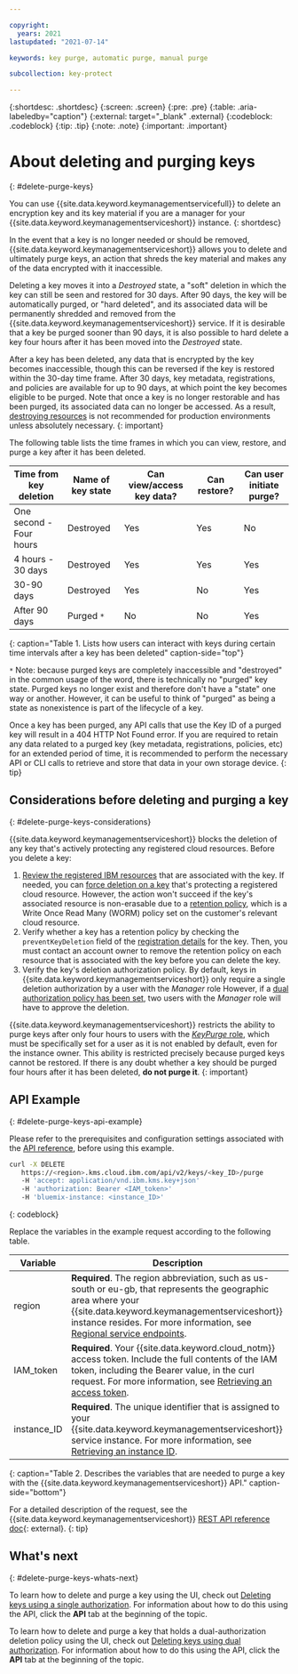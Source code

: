 ```yaml
---

copyright:
  years: 2021
lastupdated: "2021-07-14"

keywords: key purge, automatic purge, manual purge

subcollection: key-protect

---
```


{:shortdesc: .shortdesc}
{:screen: .screen}
{:pre: .pre}
{:table: .aria-labeledby="caption"}
{:external: target="_blank" .external}
{:codeblock: .codeblock}
{:tip: .tip}
{:note: .note}
{:important: .important}

# About deleting and purging keys
{: #delete-purge-keys}

You can use {{site.data.keyword.keymanagementservicefull}} to delete an encryption key and its key material if you are a manager for your {{site.data.keyword.keymanagementserviceshort}} instance.
{: shortdesc}

In the event that a key is no longer needed or should be removed, {{site.data.keyword.keymanagementserviceshort}} allows you to delete and ultimately purge keys, an action that shreds the key material and makes any of the data encrypted with it inaccessible.

Deleting a key moves it into a _Destroyed_ state, a "soft" deletion in which the key can still be seen and restored for 30 days. After 90 days, the key will be automatically purged, or "hard deleted", and its associated data will be permanently shredded and removed from the {{site.data.keyword.keymanagementserviceshort}} service. If it is desirable that a key be purged sooner than 90 days, it is also possible to hard delete a key four hours after it has been moved into the _Destroyed_ state.

After a key has been deleted, any data that is encrypted by the key becomes inaccessible, though this can be reversed if the key is restored within the 30-day time frame. After 30 days, key metadata, registrations, and policies are available for up to 90 days, at which point the key becomes eligible to be purged. Note that once a key is no longer restorable and has been purged, its associated data can no longer be accessed. As a result, [destroying resources](/docs/key-protect?topic=key-protect-security-and-compliance#data-deletion) is not recommended for production environments unless absolutely necessary.
{: important}

The following table lists the time frames in which you can view, restore, and purge a key after it has been deleted.

| Time from key deletion  | Name of key state | Can view/access key data? | Can restore? | Can user initiate purge? |
|-------------------------|-------------------|---------------------------|--------------|--------------------------|
| One second - Four hours | Destroyed         | Yes                       | Yes          | No                       |
| 4 hours - 30 days       | Destroyed         | Yes                       | Yes          | Yes                      |
| 30-90 days              | Destroyed         | Yes                       | No           | Yes                      |
| After 90 days           | Purged `*`        | No                        | No           | Yes                      |
{: caption="Table 1. Lists how users can interact with keys during certain time intervals after a key has been deleted" caption-side="top"}

`*` Note: because purged keys are completely inaccessible and "destroyed" in the common usage of the word, there is technically no "purged" key state. Purged keys no longer exist and therefore don't have a "state" one way or another. However, it can be useful to think of "purged" as being a state as nonexistence is part of the lifecycle of a key.

Once a key has been purged, any API calls that use the Key ID of a purged key will result in a 404 HTTP Not Found error. If you are required to retain any data related to a purged key (key metadata, registrations, policies, etc) for an extended period of time, it is recommended to perform the necessary API or CLI calls to retrieve and store that data in your own storage device.
{: tip}

## Considerations before deleting and purging a key
{: #delete-purge-keys-considerations}

{{site.data.keyword.keymanagementserviceshort}} blocks the deletion of any key that's actively protecting any registered cloud resources. Before you delete a key:

1. [Review the registered IBM resources](/docs/key-protect?topic=key-protect-view-protected-resources) that are associated with the key. If needed, you can [force deletion on a key](#delete-keys-force-delete) that's protecting a registered cloud resource. However, the action won't succeed if the key's associated resource is non-erasable due to a [retention policy](/docs/cloud-object-storage?topic=cloud-object-storage-immutable#immutable-terminology-policy), which is a Write Once Read Many (WORM) policy set on the customer's relevant cloud resource.
2. Verify whether a key has a retention policy by checking the `preventKeyDeletion` field of the [registration details](/docs/key-protect?topic=key-protect-view-protected-resources#view-protected-resources-api) for the key. Then, you must contact an account owner to remove the retention policy on each resource that is associated with the key before you can delete the key.
3. Verify the key's deletion authorization policy. By default, keys in {{site.data.keyword.keymanagementserviceshort}} only require a single deletion authorization by a user with the _Manager_ role However, if a [dual authorization policy has been set](/docs/key-protect?topic=key-protect-set-dual-auth-key-policy), two users with the _Manager_ role will have to approve the deletion.

{{site.data.keyword.keymanagementserviceshort}} restricts the ability to purge keys after only four hours to users with the [_KeyPurge_ role](/docs/key-protect?topic=key-protect-grant-access-keys#grant-access-keys-specific-functions), which must be specifically set for a user as it is not enabled by default, even for the instance owner. This ability is restricted precisely because purged keys cannot be restored. If there is any doubt whether a key should be purged four hours after it has been deleted, **do not purge it**.
{: important}

## API Example
{: #delete-purge-keys-api-example}

Please refer to the prerequisites and configuration settings associated with the [API reference](/apidocs/key-protect#purgekey), before using this example.

 ```sh
curl -X DELETE
	https://<region>.kms.cloud.ibm.com/api/v2/keys/<key_ID>/purge
	-H 'accept: application/vnd.ibm.kms.key+json'
	-H 'authorization: Bearer <IAM_token>'
	-H 'bluemix-instance: <instance_ID>'

```
{: codeblock}

Replace the variables in the example request according to the following table.

| Variable | Description |
| --- | --- |
|region|**Required**. The region abbreviation, such as us-south or eu-gb, that represents the geographic area where your {{site.data.keyword.keymanagementserviceshort}} instance resides. For more information, see [Regional service endpoints](/docs/key-protect?topic=key-protect-regions#service-endpoints).|
|IAM_token|**Required**. Your {{site.data.keyword.cloud_notm}} access token. Include the full contents of the IAM token, including the Bearer value, in the curl request. For more information, see [Retrieving an access token](/docs/key-protect?topic=key-protect-retrieve-access-token).|
|instance_ID|**Required**. The unique identifier that is assigned to your {{site.data.keyword.keymanagementserviceshort}} service instance. For more information, see [Retrieving an instance ID](/docs/key-protect?topic=key-protect-retrieve-instance-ID).|
{: caption="Table 2. Describes the variables that are needed to purge a key with the {{site.data.keyword.keymanagementserviceshort}} API." caption-side="bottom"}

For a detailed description of the request, see the {{site.data.keyword.keymanagementserviceshort}} [REST API reference doc](/apidocs/key-protect){: external}.
{: tip}

## What's next
{: #delete-purge-keys-whats-next}

To learn how to delete and purge a key using the UI, check out [Deleting keys using a single authorization](/docs/key-protect?topic=key-protect-delete-keys). For information about how to do this using the API, click the **API** tab at the beginning of the topic.

To learn how to delete and purge a key that holds a dual-authorization deletion policy using the UI, check out [Deleting keys using dual authorization](/docs/key-protect?topic=key-protect-delete-dual-auth-keys). For information about how to do this using the API, click the **API** tab at the beginning of the topic.

